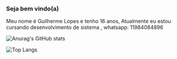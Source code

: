 ###  Seja bem vindo(a)
Meu nome é Guilherme Lopes e tenho 16 anos,
Atualmente eu estou cursando desenvolvimento de sistema ,
whatsapp: 11984084896

![Anurag's GitHub stats](https://github-readme-stats.vercel.app/api?username=anuraghazra&show_icons=true&theme=transparent) 

![Top Langs](https://github-readme-stats.vercel.app/api/top-langs/?username=anuraghazra&layout=compact)



<!--
**guilopes46/guilopes46** is a ✨ _special_ ✨ repository because its `README.md` (this file) appears on your GitHub profile.

Here are some ideas to get you started  

- 🔭 I’m currently working on ...
- 🌱 I’m currently learning ...
- 👯 I’m looking to collaborate on ...
- 🤔 I’m looking for help with ...
- 💬 Ask me about ...
- 📫 How to reach me: ...
- 😄 Pronouns: ...
- ⚡ Fun fact: ...
-->
